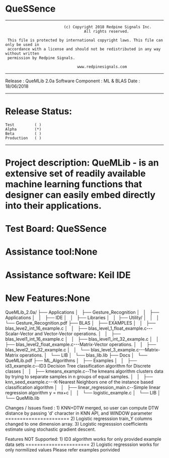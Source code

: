 # QueSSence
***********************************************************************************************

 
                 	          (c) Copyright 2018 Redpine Signals Inc. 
                                       All rights reserved.
 
     This file is protected by international copyright laws. This file can only be used in
     accordance with a license and should not be redistributed in any way without written
     permission by Redpine Signals.
 
									www.redpinesignals.com

***********************************************************************************************
Release            : QueMLib 2.0a
Software Component : ML & BLAS
Date               : 18/06/2018           
***************************************************************

Release Status:
===============

	Test         ( )
	Alpha        (*)
	Beta         ( )
	Production   ( )
****************************************************************

Project description: QueMLib - is an extensive set of readily available machine learning functions that designer can easily embed directly into their applications.
====================

Test Board: QueSSence
====================

Assistance tool:None
====================

Assistance software: Keil IDE
====================

New Features:None
=============

QueMLib_2.0a/
├── Applications
│   ├── Gesture_Recognition
│   │   ├── Applications
│   │   ├── IDE
│   │   ├── Libraries
│   │   ├── Utility/
│   │   
│   └── Gesture_Recognition.pdf
├── BLAS
│   ├── EXAMPLES
│   │   ├── blas_leve2_int_16_example.c
│   │   ├── blas_level_1_float_example.c---Scalar-Vector and Vector-Vector operations.
│   │   ├── blas_level1_int_16_example.c
│   │   ├── blas_level1_int_32_example.c
│   │   ├── blas_level2_float_example.c---Matrix-Vector operations.
│   │   ├── blas_level2_int_32_example.c
│   │   └── blas_level_3_example.c---Matrix-Matrix operations.
│   └── LIB
│       └── blas_lib.lib
├── Docs
│   └── QueMLib.pdf
├── ML_Algorithms
│   ├── Examples
│   │   ├── id3_example.c--ID3 Decision Tree classification algorithm for Discrete classes
│   │   ├── kmeans_example.c--The kmeans algorithm clusters data by trying to separate samples in n groups of equal samples.
│   │   ├── knn_seed_example.c---K-Nearest Neighbors one of the instance based classification algorithm
│   │   ├── linear_regression_main.c--Simple linear regression algorithm y = mx+c
│   │   └── logistic_example.c
│   └── LIB
│       └── QueMlib.lib



Changes / Issues fixed : 1) KNN+DTW merged, so user can compute DTW distance by passing 'd' character in KNN API, and WINDOW parameter 
======================   2) Logistic regresssion train_Y columns changed to one dimension array.
			 3) Logistic regresssion coefficients  estimate using stochastic gradient descent.

Features NOT Supported: 1) ID3 algorithm works for only provided example data sets
======================  2) Logistic regresssion works for only normilized values Please refer examples porivided
			


